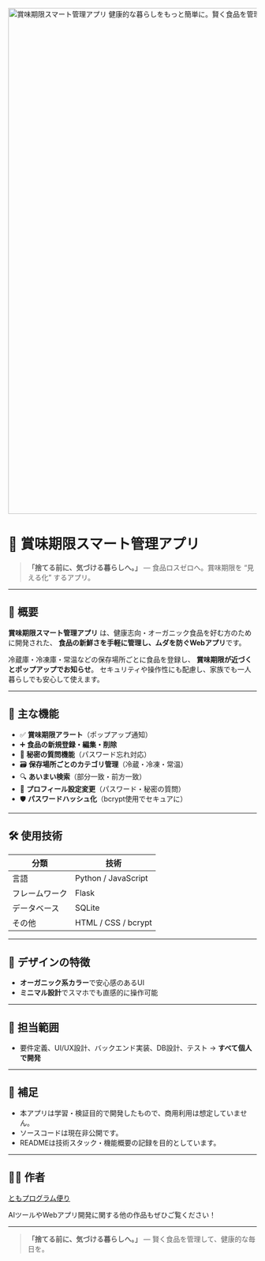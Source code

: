 <p>

<img width="1536" height="1024" alt="賞味期限スマート管理アプリ 健康的な暮らしをもっと簡単に。賢く食品を管理し、ムダを減らそう。" src="https://github.com/user-attachments/assets/48904717-ba4c-4126-8c21-b5a90f572cc4" />

</p>


# 🥦 賞味期限スマート管理アプリ

> **「捨てる前に、気づける暮らしへ。」**
> ― 食品ロスゼロへ。賞味期限を “見える化” するアプリ。

---

## 📝 概要

**賞味期限スマート管理アプリ** は、健康志向・オーガニック食品を好む方のために開発された、
**食品の新鮮さを手軽に管理し、ムダを防ぐWebアプリ**です。

冷蔵庫・冷凍庫・常温などの保存場所ごとに食品を登録し、
**賞味期限が近づくとポップアップでお知らせ**。
セキュリティや操作性にも配慮し、家族でも一人暮らしでも安心して使えます。

---

## 🔧 主な機能

* ✅ **賞味期限アラート**（ポップアップ通知）
* ➕ **食品の新規登録・編集・削除**
* 🔐 **秘密の質問機能**（パスワード忘れ対応）
* 🗃️ **保存場所ごとのカテゴリ管理**（冷蔵・冷凍・常温）
* 🔍 **あいまい検索**（部分一致・前方一致）
* 🙋 **プロフィール設定変更**（パスワード・秘密の質問）
* 🛡️ **パスワードハッシュ化**（bcrypt使用でセキュアに）

---

## 🛠 使用技術

| 分類      | 技術                  |
| ------- | ------------------- |
| 言語      | Python / JavaScript |
| フレームワーク | Flask               |
| データベース  | SQLite              |
| その他     | HTML / CSS / bcrypt |

---

## 🎨 デザインの特徴

* **オーガニック系カラー**で安心感のあるUI
* **ミニマル設計**でスマホでも直感的に操作可能

---

## 👤 担当範囲

* 要件定義、UI/UX設計、バックエンド実装、DB設計、テスト
  → **すべて個人で開発**

---

## 📎 補足

* 本アプリは学習・検証目的で開発したもので、商用利用は想定していません。
* ソースコードは現在非公開です。
* READMEは技術スタック・機能概要の記録を目的としています。

---

## 🧑‍💻 作者

[ともプログラム便り](https://github.com/TomoProgrammingDayori)

AIツールやWebアプリ開発に関する他の作品もぜひご覧ください！

---

> **「捨てる前に、気づける暮らしへ。」**
> ― 賢く食品を管理して、健康的な毎日を。
